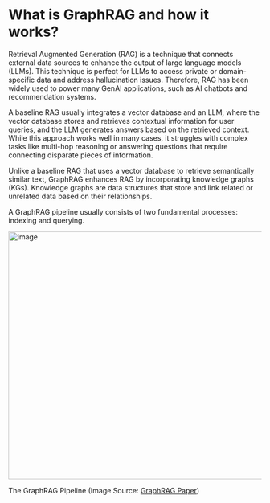 # What is GraphRAG and how it works?
Retrieval Augmented Generation (RAG) is a technique that connects external data sources to enhance the output of large language models (LLMs). This technique is perfect for LLMs to access private or domain-specific data and address hallucination issues. Therefore, RAG has been widely used to power many GenAI applications, such as AI chatbots and recommendation systems.       

A baseline RAG usually integrates a vector database and an LLM, where the vector database stores and retrieves contextual information for user queries, and the LLM generates answers based on the retrieved context. While this approach works well in many cases, it struggles with complex tasks like multi-hop reasoning or answering questions that require connecting disparate pieces of information.    

Unlike a baseline RAG that uses a vector database to retrieve semantically similar text, GraphRAG enhances RAG by incorporating knowledge graphs (KGs). Knowledge graphs are data structures that store and link related or unrelated data based on their relationships.    

A GraphRAG pipeline usually consists of two fundamental processes: indexing and querying.    

<img width="786" height="493" alt="image" src="https://github.com/user-attachments/assets/a216ec6c-b114-48c1-a9c7-f354e7b63e7d" />

The GraphRAG Pipeline (Image Source: [GraphRAG Paper](https://arxiv.org/pdf/2404.16130))  
